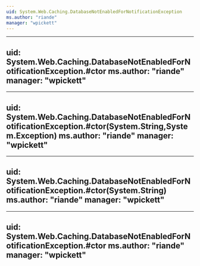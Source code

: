 ```yaml
---
uid: System.Web.Caching.DatabaseNotEnabledForNotificationException
ms.author: "riande"
manager: "wpickett"
---
```


---
uid: System.Web.Caching.DatabaseNotEnabledForNotificationException.#ctor
ms.author: "riande"
manager: "wpickett"
---

---
uid: System.Web.Caching.DatabaseNotEnabledForNotificationException.#ctor(System.String,System.Exception)
ms.author: "riande"
manager: "wpickett"
---

---
uid: System.Web.Caching.DatabaseNotEnabledForNotificationException.#ctor(System.String)
ms.author: "riande"
manager: "wpickett"
---

---
uid: System.Web.Caching.DatabaseNotEnabledForNotificationException.#ctor
ms.author: "riande"
manager: "wpickett"
---
